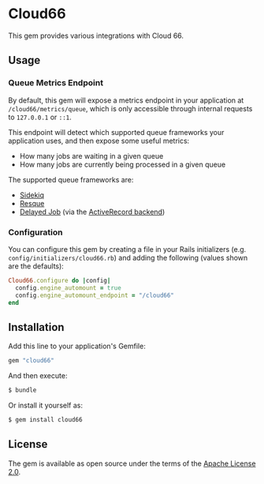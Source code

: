 # Cloud66
This gem provides various integrations with Cloud 66.

## Usage
### Queue Metrics Endpoint
By default, this gem will expose a metrics endpoint in your application at `/cloud66/metrics/queue`, which is only accessible through internal requests to `127.0.0.1` or `::1`.

This endpoint will detect which supported queue frameworks your application uses, and then expose some useful metrics:
- How many jobs are waiting in a given queue
- How many jobs are currently being processed in a given queue

The supported queue frameworks are:
- [Sidekiq](https://github.com/sidekiq/sidekiq)
- [Resque](https://github.com/resque/resque)
- [Delayed Job](https://github.com/collectiveidea/delayed_job) (via the [ActiveRecord backend](https://github.com/collectiveidea/delayed_job_active_record))

### Configuration
You can configure this gem by creating a file in your Rails initializers (e.g. `config/initializers/cloud66.rb`) and adding the following (values shown are the defaults):
```ruby
Cloud66.configure do |config|
  config.engine_automount = true
  config.engine_automount_endpoint = "/cloud66"
end
```

## Installation
Add this line to your application's Gemfile:

```ruby
gem "cloud66"
```

And then execute:
```bash
$ bundle
```

Or install it yourself as:
```bash
$ gem install cloud66
```

## License
The gem is available as open source under the terms of the [Apache License 2.0](https://www.apache.org/licenses/LICENSE-2.0).
